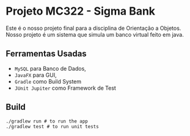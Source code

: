 # Projeto MC322 - Sigma Bank

Este é o nosso projeto final para a disciplina de Orientação a Objetos.
Nosso projeto é um sistema que simula um banco virtual feito em java.

## Ferramentas Usadas

- ```MySQL``` para Banco de Dados,
- ```JavaFX``` para GUI,
- ```Gradle``` como Build System
- ```JUnit Jupiter``` como Framework de Test

## Build

```shell
./gradlew run # to run the app
./gradlew test # to run unit tests
```

